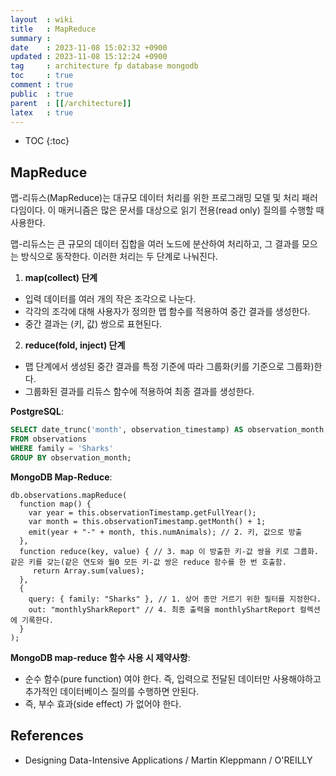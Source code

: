 ```yaml
---
layout  : wiki
title   : MapReduce
summary : 
date    : 2023-11-08 15:02:32 +0900
updated : 2023-11-08 15:12:24 +0900
tag     : architecture fp database mongodb
toc     : true
comment : true
public  : true
parent  : [[/architecture]]
latex   : true
---
```

* TOC
{:toc}

## MapReduce

맵-리듀스(MapReduce)는 대규모 데이터 처리를 위한 프로그래밍 모델 및 처리 패러다임이다. 이 매커니즘은 많은 문서를 대상으로 읽기 전용(read only) 질의를 수행할 때 사용한다.

맵-리듀스는 큰 규모의 데이터 집합을 여러 노드에 분산하여 처리하고, 그 결과를 모으는 방식으로 동작한다. 이러한 처리는 두 단계로 나눠진다.

1. __map(collect) 단계__

- 입력 데이터를 여러 개의 작은 조각으로 나눈다.
- 각각의 조각에 대해 사용자가 정의한 맵 함수를 적용하여 중간 결과를 생성한다.
- 중간 결과는 (키, 값) 쌍으로 표현된다.

2. __reduce(fold, inject) 단계__

- 맵 단계에서 생성된 중간 결과를 특정 기준에 따라 그룹화(키를 기준으로 그룹화)한다.
- 그룹화된 결과를 리듀스 함수에 적용하여 최종 결과를 생성한다.

__PostgreSQL__:

```sql
SELECT date_trunc('month', observation_timestamp) AS observation_month, sum(num_animals) AS total_animals
FROM observations
WHERE family = 'Sharks'
GROUP BY observation_month;
```

__MongoDB Map-Reduce__:

```
db.observations.mapReduce(
  function map() {
    var year = this.observationTimestamp.getFullYear();
    var month = this.observationTimestamp.getMonth() + 1;
    emit(year + "-" + month, this.numAnimals); // 2. 키, 값으로 방출
  },
  function reduce(key, value) { // 3. map 이 방출한 키-값 쌍을 키로 그룹화. 같은 키를 갖는(같은 연도와 월0 모든 키-값 쌍은 reduce 함수를 한 번 호출함.
     return Array.sum(values);
  },
  {
    query: { family: "Sharks" }, // 1. 상어 종만 거르기 위한 필터를 지정한다.
    out: "monthlySharkReport" // 4. 최종 출력을 monthlyShartReport 컬렉션에 기록한다.
  }
);
```

__MongoDB map-reduce 함수 사용 시 제약사항__:
- 순수 함수(pure function) 여야 한다. 즉, 입력으로 전달된 데이터만 사용해야하고 추가적인 데이터베이스 질의를 수행하면 안된다.
- 즉, 부수 효과(side effect) 가 없어야 한다.

## References

- Designing Data-Intensive Applications / Martin Kleppmann / O'REILLY 